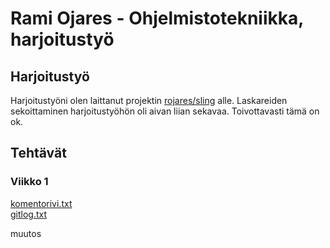 # Rami Ojares - Ohjelmistotekniikka, harjoitustyö

## Harjoitustyö

Harjoitustyöni olen laittanut projektin [rojares/sling](https://github.com/rojares/sling) alle. Laskareiden sekoittaminen harjoitustyöhön oli aivan liian sekavaa. Toivottavasti tämä on ok.

## Tehtävät
### Viikko 1
[komentorivi.txt](https://github.com/rojares/ot-harjoitustyo/blob/master/laskarit/viikko1/komentorivi.txt)  
[gitlog.txt](https://github.com/rojares/ot-harjoitustyo/blob/master/laskarit/viikko1/gitlog.txt)

muutos
